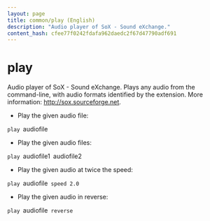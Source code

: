 ```yaml
---
layout: page
title: common/play (English)
description: "Audio player of SoX - Sound eXchange."
content_hash: cfee77f0242fdafa962daedc2f67d47790adf691
---
```

# play

Audio player of SoX - Sound eXchange.
Plays any audio from the command-line, with audio formats identified by the extension.
More information: <http://sox.sourceforge.net>.

- Play the given audio file:

`play `<span class="tldr-var badge badge-pill bg-dark-lm bg-white-dm text-white-lm text-dark-dm font-weight-bold">audiofile</span>

- Play the given audio files:

`play `<span class="tldr-var badge badge-pill bg-dark-lm bg-white-dm text-white-lm text-dark-dm font-weight-bold">audiofile1</span>` `<span class="tldr-var badge badge-pill bg-dark-lm bg-white-dm text-white-lm text-dark-dm font-weight-bold">audiofile2</span>

- Play the given audio at twice the speed:

`play `<span class="tldr-var badge badge-pill bg-dark-lm bg-white-dm text-white-lm text-dark-dm font-weight-bold">audiofile</span>` speed 2.0`

- Play the given audio in reverse:

`play `<span class="tldr-var badge badge-pill bg-dark-lm bg-white-dm text-white-lm text-dark-dm font-weight-bold">audiofile</span>` reverse`
